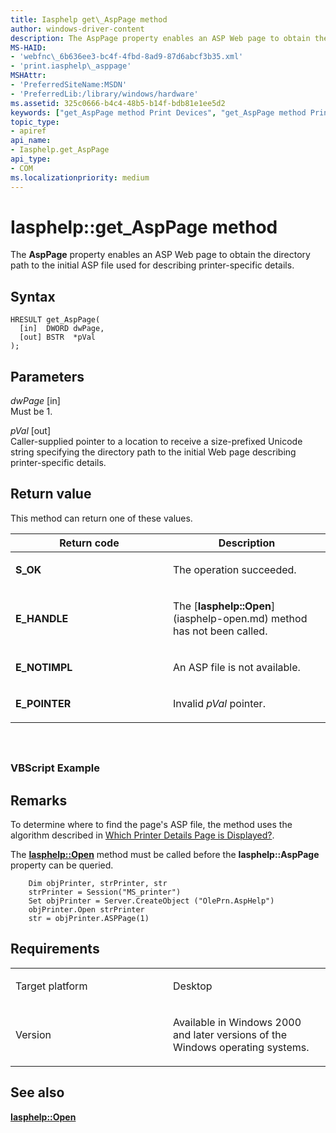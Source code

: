```yaml
---
title: Iasphelp get\_AspPage method
author: windows-driver-content
description: The AspPage property enables an ASP Web page to obtain the directory path to the initial ASP file used for describing printer-specific details.
MS-HAID:
- 'webfnc\_6b636ee3-bc4f-4fbd-8ad9-87d6abcf3b35.xml'
- 'print.iasphelp\_asppage'
MSHAttr:
- 'PreferredSiteName:MSDN'
- 'PreferredLib:/library/windows/hardware'
ms.assetid: 325c0666-b4c4-48b5-b14f-bdb81e1ee5d2
keywords: ["get_AspPage method Print Devices", "get_AspPage method Print Devices , Iasphelp interface", "Iasphelp interface Print Devices , get_AspPage method"]
topic_type:
- apiref
api_name:
- Iasphelp.get_AspPage
api_type:
- COM
ms.localizationpriority: medium
---
```


# Iasphelp::get\_AspPage method


The **AspPage** property enables an ASP Web page to obtain the directory path to the initial ASP file used for describing printer-specific details.

Syntax
------

```ManagedCPlusPlus
HRESULT get_AspPage(
  [in]  DWORD dwPage,
  [out] BSTR  *pVal
);
```

Parameters
----------

*dwPage* \[in\]  
Must be 1.

*pVal* \[out\]  
Caller-supplied pointer to a location to receive a size-prefixed Unicode string specifying the directory path to the initial Web page describing printer-specific details.

Return value
------------

This method can return one of these values.

<table>
<colgroup>
<col width="50%" />
<col width="50%" />
</colgroup>
<thead>
<tr class="header">
<th>Return code</th>
<th>Description</th>
</tr>
</thead>
<tbody>
<tr class="odd">
<td><strong>S_OK</strong></td>
<td><p>The operation succeeded.</p></td>
</tr>
<tr class="even">
<td><strong>E_HANDLE</strong></td>
<td><p>The [<strong>Iasphelp::Open</strong>](iasphelp-open.md) method has not been called.</p></td>
</tr>
<tr class="odd">
<td><strong>E_NOTIMPL</strong></td>
<td><p>An ASP file is not available.</p></td>
</tr>
<tr class="even">
<td><strong>E_POINTER</strong></td>
<td><p>Invalid <em>pVal</em> pointer.</p></td>
</tr>
</tbody>
</table>

 

## <span id="ddk_iasphelp_asppage_gg"></span><span id="DDK_IASPHELP_ASPPAGE_GG"></span>


### <span id="vbscript_example"></span><span id="VBSCRIPT_EXAMPLE"></span>VBScript Example

Remarks
-------

To determine where to find the page's ASP file, the method uses the algorithm described in [Which Printer Details Page is Displayed?](https://msdn.microsoft.com/library/windows/hardware/ff563765).

The [**Iasphelp::Open**](iasphelp-open.md) method must be called before the **Iasphelp::AspPage** property can be queried.

```
    Dim objPrinter, strPrinter, str
    strPrinter = Session("MS_printer")
    Set objPrinter = Server.CreateObject ("OlePrn.AspHelp")
    objPrinter.Open strPrinter
    str = objPrinter.ASPPage(1)
```

Requirements
------------

<table>
<colgroup>
<col width="50%" />
<col width="50%" />
</colgroup>
<tbody>
<tr class="odd">
<td><p>Target platform</p></td>
<td>Desktop</td>
</tr>
<tr class="even">
<td><p>Version</p></td>
<td><p>Available in Windows 2000 and later versions of the Windows operating systems.</p></td>
</tr>
</tbody>
</table>

## <span id="see_also"></span>See also


[**Iasphelp::Open**](iasphelp-open.md)

 

 




